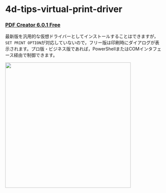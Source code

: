 # 4d-tips-virtual-print-driver

### [PDF Creator 6.0.1 Free](https://www.pdfforge.org/pdfcreator/download)

最新版を汎用的な仮想ドライバーとしてインストールすることはできますが，`SET PRINT OPTION`が対応していないので，フリー版は印刷時にダイアログが表示されます。プロ版・ビジネス版であれば，PowerShellまたはCOMインタフェース経由で制御できます。

<img src="https://github.com/user-attachments/assets/5d490305-132c-411a-9e8f-a12603cc7bbf" width=400 height=auto />

